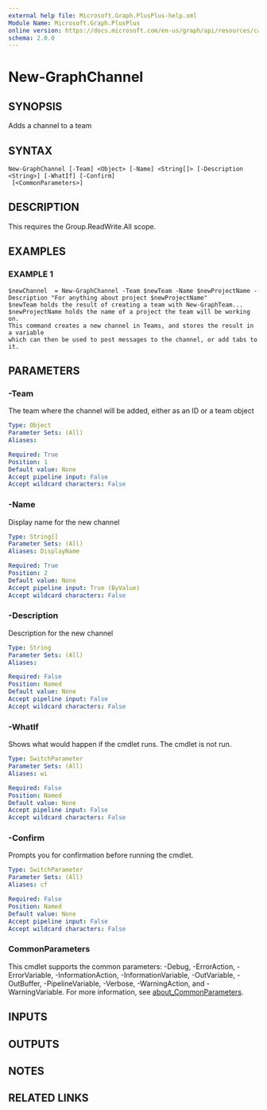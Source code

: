 ```yaml
---
external help file: Microsoft.Graph.PlusPlus-help.xml
Module Name: Microsoft.Graph.PlusPlus
online version: https://docs.microsoft.com/en-us/graph/api/resources/calculatedcolumn?view=graph-rest-1.0
schema: 2.0.0
---
```


# New-GraphChannel

## SYNOPSIS
Adds a channel to a team

## SYNTAX

```
New-GraphChannel [-Team] <Object> [-Name] <String[]> [-Description <String>] [-WhatIf] [-Confirm]
 [<CommonParameters>]
```

## DESCRIPTION
This requires the Group.ReadWrite.All scope.

## EXAMPLES

### EXAMPLE 1
```
$newChannel  = New-GraphChannel -Team $newTeam -Name $newProjectName -Description "For anything about project $newProjectName"
$newTeam holds the result of creating a team with New-GraphTeam...
$newProjectName holds the name of a project the team will be working on.
This command creates a new channel in Teams, and stores the result in a variable
which can then be used to post messages to the channel, or add tabs to it.
```

## PARAMETERS

### -Team
The team where the channel will be added, either as an ID or a team object

```yaml
Type: Object
Parameter Sets: (All)
Aliases:

Required: True
Position: 1
Default value: None
Accept pipeline input: False
Accept wildcard characters: False
```

### -Name
Display name for the new channel

```yaml
Type: String[]
Parameter Sets: (All)
Aliases: DisplayName

Required: True
Position: 2
Default value: None
Accept pipeline input: True (ByValue)
Accept wildcard characters: False
```

### -Description
Description for the new channel

```yaml
Type: String
Parameter Sets: (All)
Aliases:

Required: False
Position: Named
Default value: None
Accept pipeline input: False
Accept wildcard characters: False
```

### -WhatIf
Shows what would happen if the cmdlet runs.
The cmdlet is not run.

```yaml
Type: SwitchParameter
Parameter Sets: (All)
Aliases: wi

Required: False
Position: Named
Default value: None
Accept pipeline input: False
Accept wildcard characters: False
```

### -Confirm
Prompts you for confirmation before running the cmdlet.

```yaml
Type: SwitchParameter
Parameter Sets: (All)
Aliases: cf

Required: False
Position: Named
Default value: None
Accept pipeline input: False
Accept wildcard characters: False
```

### CommonParameters
This cmdlet supports the common parameters: -Debug, -ErrorAction, -ErrorVariable, -InformationAction, -InformationVariable, -OutVariable, -OutBuffer, -PipelineVariable, -Verbose, -WarningAction, and -WarningVariable. For more information, see [about_CommonParameters](http://go.microsoft.com/fwlink/?LinkID=113216).

## INPUTS

## OUTPUTS

## NOTES

## RELATED LINKS
